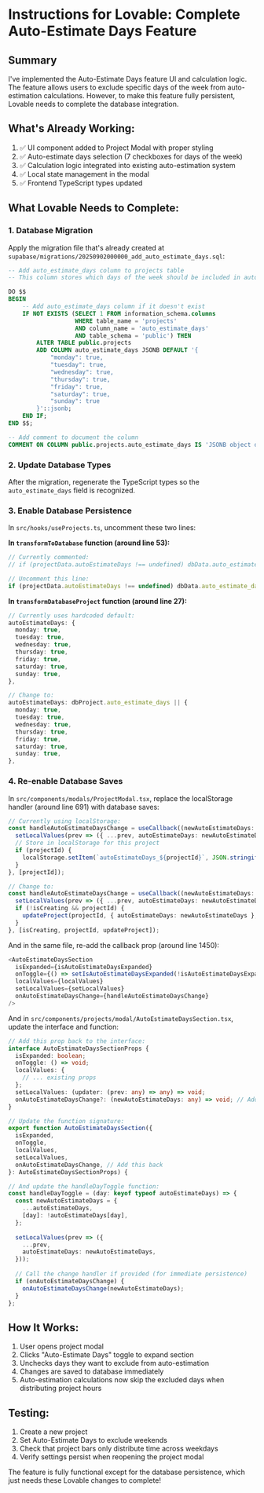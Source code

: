 # Instructions for Lovable: Complete Auto-Estimate Days Feature

## Summary
I've implemented the Auto-Estimate Days feature UI and calculation logic. The feature allows users to exclude specific days of the week from auto-estimation calculations. However, to make this feature fully persistent, Lovable needs to complete the database integration.

## What's Already Working:
1. ✅ UI component added to Project Modal with proper styling
2. ✅ Auto-estimate days selection (7 checkboxes for days of the week)
3. ✅ Calculation logic integrated into existing auto-estimation system
4. ✅ Local state management in the modal
5. ✅ Frontend TypeScript types updated

## What Lovable Needs to Complete:

### 1. Database Migration
Apply the migration file that's already created at `supabase/migrations/20250902000000_add_auto_estimate_days.sql`:

```sql
-- Add auto_estimate_days column to projects table
-- This column stores which days of the week should be included in auto-estimation

DO $$
BEGIN
    -- Add auto_estimate_days column if it doesn't exist
    IF NOT EXISTS (SELECT 1 FROM information_schema.columns 
                   WHERE table_name = 'projects' 
                   AND column_name = 'auto_estimate_days' 
                   AND table_schema = 'public') THEN
        ALTER TABLE public.projects 
        ADD COLUMN auto_estimate_days JSONB DEFAULT '{
            "monday": true,
            "tuesday": true,
            "wednesday": true,
            "thursday": true,
            "friday": true,
            "saturday": true,
            "sunday": true
        }'::jsonb;
    END IF;
END $$;

-- Add comment to document the column
COMMENT ON COLUMN public.projects.auto_estimate_days IS 'JSONB object defining which days of the week are included in auto-estimation calculations. Each day key maps to a boolean value.';
```

### 2. Update Database Types
After the migration, regenerate the TypeScript types so the `auto_estimate_days` field is recognized.

### 3. Enable Database Persistence
In `src/hooks/useProjects.ts`, uncomment these two lines:

**In `transformToDatabase` function (around line 53):**
```typescript
// Currently commented: 
// if (projectData.autoEstimateDays !== undefined) dbData.auto_estimate_days = projectData.autoEstimateDays;

// Uncomment this line:
if (projectData.autoEstimateDays !== undefined) dbData.auto_estimate_days = projectData.autoEstimateDays;
```

**In `transformDatabaseProject` function (around line 27):**
```typescript
// Currently uses hardcoded default:
autoEstimateDays: {
  monday: true,
  tuesday: true,
  wednesday: true,
  thursday: true,
  friday: true,
  saturday: true,
  sunday: true,
},

// Change to:
autoEstimateDays: dbProject.auto_estimate_days || {
  monday: true,
  tuesday: true,
  wednesday: true,
  thursday: true,
  friday: true,
  saturday: true,
  sunday: true,
},
```

### 4. Re-enable Database Saves
In `src/components/modals/ProjectModal.tsx`, replace the localStorage handler (around line 691) with database saves:

```typescript
// Currently using localStorage:
const handleAutoEstimateDaysChange = useCallback((newAutoEstimateDays: any) => {
  setLocalValues(prev => ({ ...prev, autoEstimateDays: newAutoEstimateDays }));
  // Store in localStorage for this project
  if (projectId) {
    localStorage.setItem(`autoEstimateDays_${projectId}`, JSON.stringify(newAutoEstimateDays));
  }
}, [projectId]);

// Change to:
const handleAutoEstimateDaysChange = useCallback((newAutoEstimateDays: any) => {
  setLocalValues(prev => ({ ...prev, autoEstimateDays: newAutoEstimateDays }));
  if (!isCreating && projectId) {
    updateProject(projectId, { autoEstimateDays: newAutoEstimateDays }, { silent: true });
  }
}, [isCreating, projectId, updateProject]);
```

And in the same file, re-add the callback prop (around line 1450):
```typescript
<AutoEstimateDaysSection
  isExpanded={isAutoEstimateDaysExpanded}
  onToggle={() => setIsAutoEstimateDaysExpanded(!isAutoEstimateDaysExpanded)}
  localValues={localValues}
  setLocalValues={setLocalValues}
  onAutoEstimateDaysChange={handleAutoEstimateDaysChange}
/>
```

And in `src/components/projects/modal/AutoEstimateDaysSection.tsx`, update the interface and function:

```typescript
// Add this prop back to the interface:
interface AutoEstimateDaysSectionProps {
  isExpanded: boolean;
  onToggle: () => void;
  localValues: {
    // ... existing props
  };
  setLocalValues: (updater: (prev: any) => any) => void;
  onAutoEstimateDaysChange?: (newAutoEstimateDays: any) => void; // Add this back
}

// Update the function signature:
export function AutoEstimateDaysSection({
  isExpanded,
  onToggle,
  localValues,
  setLocalValues,
  onAutoEstimateDaysChange, // Add this back
}: AutoEstimateDaysSectionProps) {

// And update the handleDayToggle function:
const handleDayToggle = (day: keyof typeof autoEstimateDays) => {
  const newAutoEstimateDays = {
    ...autoEstimateDays,
    [day]: !autoEstimateDays[day],
  };
  
  setLocalValues(prev => ({
    ...prev,
    autoEstimateDays: newAutoEstimateDays,
  }));
  
  // Call the change handler if provided (for immediate persistence)
  if (onAutoEstimateDaysChange) {
    onAutoEstimateDaysChange(newAutoEstimateDays);
  }
};
```

## How It Works:
1. User opens project modal
2. Clicks "Auto-Estimate Days" toggle to expand section
3. Unchecks days they want to exclude from auto-estimation
4. Changes are saved to database immediately
5. Auto-estimation calculations now skip the excluded days when distributing project hours

## Testing:
1. Create a new project
2. Set Auto-Estimate Days to exclude weekends
3. Check that project bars only distribute time across weekdays
4. Verify settings persist when reopening the project modal

The feature is fully functional except for the database persistence, which just needs these Lovable changes to complete!
